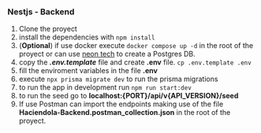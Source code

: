 ### Nestjs - Backend

1. Clone the proyect 
2. install the dependencies with `npm install`
3. (**Optional**) if use docker execute `docker compose up -d` in the root of the proyect or can use [neon tech](https://neon.tech/) to create a Postgres DB.
4. copy the ___.env.template___ file and create __.env__ file.
```cp .env.template .env```
5. fill the enviroment variables in the file **.env**
6. execute `npx prisma migrate dev` to run the prisma migrations
7. to run the app in development run `npm run start:dev`
8. to run the seed go to __localhost:{PORT}/api/v{API_VERSION}/seed__
9. If use Postman can import the endpoints making use of the file __Haciendola-Backend.postman_collection.json__ in the root of the proyect.
